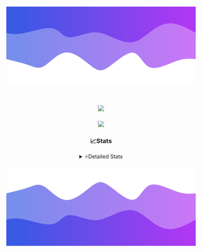 ![Header](./header.png)
<div align="center">

<h1 align="center">
  <a href="https://git.io/typing-svg">
    <img src="https://readme-typing-svg.herokuapp.com/?lines=Hello,+There!+%F0%9F%91%8B;This+is+chicho.;Owner+on+Ocean;&center=true&size=25">
  </a>
</h1>
  
<p align="center">
  <img src="https://lanyard.cnrad.dev/api/852683595378196480" />
</p>

### 📈Stats
<details>
    <summary> ⚡Detailed Stats</summary>
    <br/>

<!--START_SECTION:waka-->
![Code Time](http://img.shields.io/badge/Code%20Time-636%20hrs%2014%20mins-blue)

![Profile Views](http://img.shields.io/badge/Profile%20Views-4-blue)

**🐱 My GitHub Data** 

> 📦 58.5 kB Used in GitHub's Storage 
 > 
> 🏆 7 Contributions in the Year 2024
 > 
> 🚫 Not Opted to Hire
 > 
> 📜 15 Public Repositories 
 > 
> 🔑 5 Private Repositories 
 > 
**I'm a Night 🦉** 

```text
🌞 Morning                21 commits          █░░░░░░░░░░░░░░░░░░░░░░░░   05.75 % 
🌆 Daytime                42 commits          ███░░░░░░░░░░░░░░░░░░░░░░   11.51 % 
🌃 Evening                156 commits         ███████████░░░░░░░░░░░░░░   42.74 % 
🌙 Night                  146 commits         ██████████░░░░░░░░░░░░░░░   40.00 % 
```
📅 **I'm Most Productive on Tuesday** 

```text
Monday                   19 commits          █░░░░░░░░░░░░░░░░░░░░░░░░   05.21 % 
Tuesday                  100 commits         ███████░░░░░░░░░░░░░░░░░░   27.40 % 
Wednesday                70 commits          █████░░░░░░░░░░░░░░░░░░░░   19.18 % 
Thursday                 50 commits          ███░░░░░░░░░░░░░░░░░░░░░░   13.70 % 
Friday                   41 commits          ███░░░░░░░░░░░░░░░░░░░░░░   11.23 % 
Saturday                 34 commits          ██░░░░░░░░░░░░░░░░░░░░░░░   09.32 % 
Sunday                   51 commits          ███░░░░░░░░░░░░░░░░░░░░░░   13.97 % 
```


📊 **This Week I Spent My Time On** 

```text
🕑︎ Time Zone: America/Argentina/Buenos_Aires

💬 Programming Languages: 
JavaScript               7 hrs 10 mins       ██████████████████████░░░   86.87 % 
HTML                     1 hr 2 mins         ███░░░░░░░░░░░░░░░░░░░░░░   12.65 % 
JSON                     1 min               ░░░░░░░░░░░░░░░░░░░░░░░░░   00.22 % 
Python                   0 secs              ░░░░░░░░░░░░░░░░░░░░░░░░░   00.18 % 
Bash                     0 secs              ░░░░░░░░░░░░░░░░░░░░░░░░░   00.08 % 

🔥 Editors: 
VS Code                  8 hrs 15 mins       █████████████████████████   100.00 % 

🐱‍💻 Projects: 
Coder                    4 hrs 57 mins       ███████████████░░░░░░░░░░   60.06 % 
Unknown Project          3 hrs 18 mins       ██████████░░░░░░░░░░░░░░░   39.94 % 

💻 Operating System: 
Windows                  8 hrs 15 mins       █████████████████████████   100.00 % 
```

**I Mostly Code in JavaScript** 

```text
JavaScript               9 repos             ████████░░░░░░░░░░░░░░░░░   30.00 % 
HTML                     6 repos             █████░░░░░░░░░░░░░░░░░░░░   20.00 % 
CSS                      4 repos             ███░░░░░░░░░░░░░░░░░░░░░░   13.33 % 
C#                       2 repos             ██░░░░░░░░░░░░░░░░░░░░░░░   06.67 % 
Batchfile                1 repo              █░░░░░░░░░░░░░░░░░░░░░░░░   03.33 % 
```




 Last Updated on 09/02/2024 23:12:21 UTC
<!--END_SECTION:waka-->
</details>

![Footer](./footer.png)
